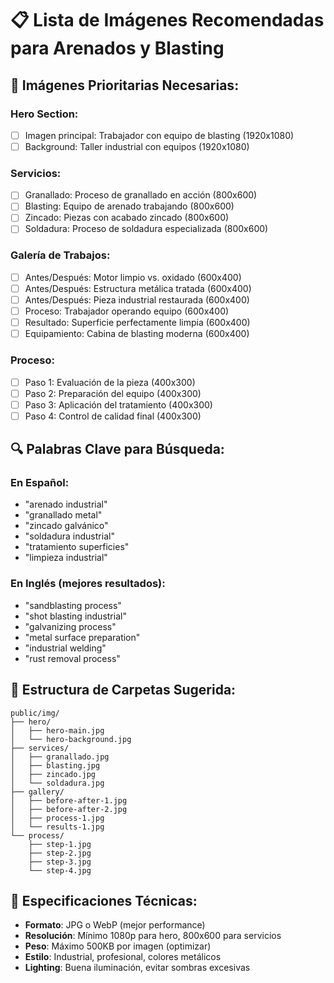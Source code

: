 # 📋 Lista de Imágenes Recomendadas para Arenados y Blasting

## 🎯 Imágenes Prioritarias Necesarias:

### Hero Section:
- [ ] Imagen principal: Trabajador con equipo de blasting (1920x1080)
- [ ] Background: Taller industrial con equipos (1920x1080)

### Servicios:
- [ ] Granallado: Proceso de granallado en acción (800x600)
- [ ] Blasting: Equipo de arenado trabajando (800x600)  
- [ ] Zincado: Piezas con acabado zincado (800x600)
- [ ] Soldadura: Proceso de soldadura especializada (800x600)

### Galería de Trabajos:
- [ ] Antes/Después: Motor limpio vs. oxidado (600x400)
- [ ] Antes/Después: Estructura metálica tratada (600x400)
- [ ] Antes/Después: Pieza industrial restaurada (600x400)
- [ ] Proceso: Trabajador operando equipo (600x400)
- [ ] Resultado: Superficie perfectamente limpia (600x400)
- [ ] Equipamiento: Cabina de blasting moderna (600x400)

### Proceso:
- [ ] Paso 1: Evaluación de la pieza (400x300)
- [ ] Paso 2: Preparación del equipo (400x300)
- [ ] Paso 3: Aplicación del tratamiento (400x300)
- [ ] Paso 4: Control de calidad final (400x300)

## 🔍 Palabras Clave para Búsqueda:

### En Español:
- "arenado industrial"
- "granallado metal"
- "zincado galvánico"
- "soldadura industrial"
- "tratamiento superficies"
- "limpieza industrial"

### En Inglés (mejores resultados):
- "sandblasting process"
- "shot blasting industrial"
- "galvanizing process"
- "metal surface preparation"
- "industrial welding"
- "rust removal process"

## 📁 Estructura de Carpetas Sugerida:
```
public/img/
├── hero/
│   ├── hero-main.jpg
│   └── hero-background.jpg
├── services/
│   ├── granallado.jpg
│   ├── blasting.jpg
│   ├── zincado.jpg
│   └── soldadura.jpg
├── gallery/
│   ├── before-after-1.jpg
│   ├── before-after-2.jpg
│   ├── process-1.jpg
│   └── results-1.jpg
└── process/
    ├── step-1.jpg
    ├── step-2.jpg
    ├── step-3.jpg
    └── step-4.jpg
```

## 🎨 Especificaciones Técnicas:
- **Formato**: JPG o WebP (mejor performance)
- **Resolución**: Mínimo 1080p para hero, 800x600 para servicios
- **Peso**: Máximo 500KB por imagen (optimizar)
- **Estilo**: Industrial, profesional, colores metálicos
- **Lighting**: Buena iluminación, evitar sombras excesivas
